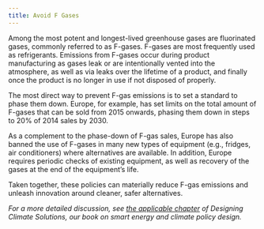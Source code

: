 ```yaml
---
title: Avoid F Gases
---
```

Among the most potent and longest-lived greenhouse gases are fluorinated gases, commonly referred to as F-gases.  F-gases are most frequently used as refrigerants.  Emissions from F-gases occur during product manufacturing as gases leak or are intentionally vented into the atmosphere, as well as via leaks over the lifetime of a product, and finally once the product is no longer in use if not disposed of properly.

The most direct way to prevent F-gas emissions is to set a standard to phase them down.  Europe, for example, has set limits on the total amount of F-gases that can be sold from 2015 onwards, phasing them down in steps to 20% of 2014 sales by 2030.

As a complement to the phase-down of F-gas sales, Europe has also banned the use of F-gases in many new types of equipment (e.g., fridges, air conditioners) where alternatives are available.  In addition, Europe requires periodic checks of existing equipment, as well as recovery of the gases at the end of the equipment’s life.

Taken together, these policies can materially reduce F-gas emissions and unleash innovation around cleaner, safer alternatives.

*For a more detailed discussion, see [the applicable chapter](/dcs/policies/industrial-process-emissions-policies/) of Designing Climate Solutions, our book on smart energy and climate policy design.*
